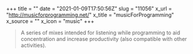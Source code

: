 +++
title = ""
date = "2021-01-09T17:50:56Z"
slug = "11056"
x_url = "http://musicforprogramming.net/"
x_title = "musicForProgramming"
x_source = ""
x_icon = "music"
+++

> A series of mixes intended for listening while programming to aid concentration and increase productivity (also compatible with other activities).

